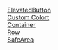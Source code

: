 <a href="https://github.com/gauravsarkar12/Dart/blob/main/elevatedbutton.dart">ElevatedButton</a> <br>
<a href="https://github.com/gauravsarkar12/Dart/blob/main/customcolor.dart">Custom Colort</a> <br>
<a href="https://github.com/gauravsarkar12/Dart/blob/main/container.dart">Container</a> <br>
<a href="https://github.com/gauravsarkar12/Dart/blob/main/row.dart">Row</a> <br>
<a href="https://api.flutter.dev/flutter/widgets/SafeArea-class.html">SafeArea</a> <br>
